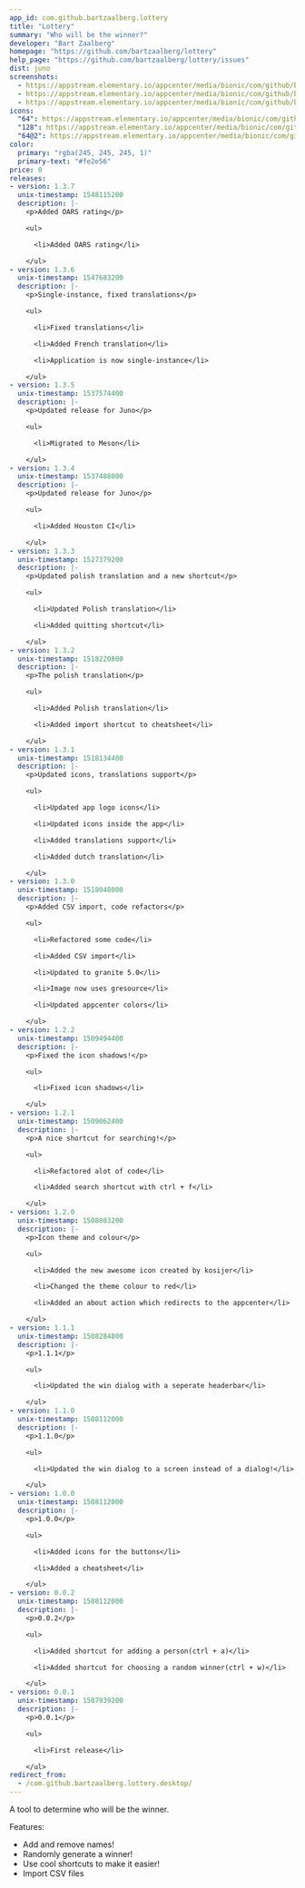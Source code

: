 ```yaml
---
app_id: com.github.bartzaalberg.lottery
title: "Lottery"
summary: "Who will be the winner?"
developer: "Bart Zaalberg"
homepage: "https://github.com/bartzaalberg/lottery"
help_page: "https://github.com/bartzaalberg/lottery/issues"
dist: juno
screenshots:
  - https://appstream.elementary.io/appcenter/media/bionic/com/github/bartzaalberg.lottery/38875A45EE04FA5E8FB92D83E15AD289/screenshots/image-1_orig.png
  - https://appstream.elementary.io/appcenter/media/bionic/com/github/bartzaalberg.lottery/38875A45EE04FA5E8FB92D83E15AD289/screenshots/image-2_orig.png
  - https://appstream.elementary.io/appcenter/media/bionic/com/github/bartzaalberg.lottery/38875A45EE04FA5E8FB92D83E15AD289/screenshots/image-3_orig.png
icons:
  "64": https://appstream.elementary.io/appcenter/media/bionic/com/github/bartzaalberg.lottery/38875A45EE04FA5E8FB92D83E15AD289/icons/64x64/com.github.bartzaalberg.lottery_com.github.bartzaalberg.lottery.png
  "128": https://appstream.elementary.io/appcenter/media/bionic/com/github/bartzaalberg.lottery/38875A45EE04FA5E8FB92D83E15AD289/icons/128x128/com.github.bartzaalberg.lottery_com.github.bartzaalberg.lottery.png
  "64@2": https://appstream.elementary.io/appcenter/media/bionic/com/github/bartzaalberg.lottery/38875A45EE04FA5E8FB92D83E15AD289/icons/64x64@2/com.github.bartzaalberg.lottery_com.github.bartzaalberg.lottery.png
color:
  primary: "rgba(245, 245, 245, 1)"
  primary-text: "#fe2e56"
price: 0
releases:
- version: 1.3.7
  unix-timestamp: 1548115200
  description: |-
    <p>Added OARS rating</p>

    <ul>

      <li>Added OARS rating</li>

    </ul>
- version: 1.3.6
  unix-timestamp: 1547683200
  description: |-
    <p>Single-instance, fixed translations</p>

    <ul>

      <li>Fixed translations</li>

      <li>Added French translation</li>

      <li>Application is now single-instance</li>

    </ul>
- version: 1.3.5
  unix-timestamp: 1537574400
  description: |-
    <p>Updated release for Juno</p>

    <ul>

      <li>Migrated to Meson</li>

    </ul>
- version: 1.3.4
  unix-timestamp: 1537488000
  description: |-
    <p>Updated release for Juno</p>

    <ul>

      <li>Added Houston CI</li>

    </ul>
- version: 1.3.3
  unix-timestamp: 1527379200
  description: |-
    <p>Updated polish translation and a new shortcut</p>

    <ul>

      <li>Updated Polish translation</li>

      <li>Added quitting shortcut</li>

    </ul>
- version: 1.3.2
  unix-timestamp: 1518220800
  description: |-
    <p>The polish translation</p>

    <ul>

      <li>Added Polish translation</li>

      <li>Added import shortcut to cheatsheet</li>

    </ul>
- version: 1.3.1
  unix-timestamp: 1518134400
  description: |-
    <p>Updated icons, translations support</p>

    <ul>

      <li>Updated app logo icons</li>

      <li>Updated icons inside the app</li>

      <li>Added translations support</li>

      <li>Added dutch translation</li>

    </ul>
- version: 1.3.0
  unix-timestamp: 1518048000
  description: |-
    <p>Added CSV import, code refactors</p>

    <ul>

      <li>Refactored some code</li>

      <li>Added CSV import</li>

      <li>Updated to granite 5.0</li>

      <li>Image now uses gresource</li>

      <li>Updated appcenter colors</li>

    </ul>
- version: 1.2.2
  unix-timestamp: 1509494400
  description: |-
    <p>Fixed the icon shadows!</p>

    <ul>

      <li>Fixed icon shadows</li>

    </ul>
- version: 1.2.1
  unix-timestamp: 1509062400
  description: |-
    <p>A nice shortcut for searching!</p>

    <ul>

      <li>Refactored alot of code</li>

      <li>Added search shortcut with ctrl + f</li>

    </ul>
- version: 1.2.0
  unix-timestamp: 1508803200
  description: |-
    <p>Icon theme and colour</p>

    <ul>

      <li>Added the new awesome icon created by kosijer</li>

      <li>Changed the theme colour to red</li>

      <li>Added an about action which redirects to the appcenter</li>

    </ul>
- version: 1.1.1
  unix-timestamp: 1508284800
  description: |-
    <p>1.1.1</p>

    <ul>

      <li>Updated the win dialog with a seperate headerbar</li>

    </ul>
- version: 1.1.0
  unix-timestamp: 1508112000
  description: |-
    <p>1.1.0</p>

    <ul>

      <li>Updated the win dialog to a screen instead of a dialog!</li>

    </ul>
- version: 1.0.0
  unix-timestamp: 1508112000
  description: |-
    <p>1.0.0</p>

    <ul>

      <li>Added icons for the buttons</li>

      <li>Added a cheatsheet</li>

    </ul>
- version: 0.0.2
  unix-timestamp: 1508112000
  description: |-
    <p>0.0.2</p>

    <ul>

      <li>Added shortcut for adding a person(ctrl + a)</li>

      <li>Added shortcut for choosing a random winner(ctrl + w)</li>

    </ul>
- version: 0.0.1
  unix-timestamp: 1507939200
  description: |-
    <p>0.0.1</p>

    <ul>

      <li>First release</li>

    </ul>
redirect_from:
  - /com.github.bartzaalberg.lottery.desktop/
---
```


<p>A tool to determine who will be the winner.</p>
<p>Features:</p>
<ul>
  <li>Add and remove names!</li>
  <li>Randomly generate a winner!</li>
  <li>Use cool shortcuts to make it easier!</li>
  <li>Import CSV files</li>
</ul>